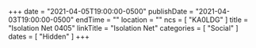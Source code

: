 +++
date = "2021-04-05T19:00:00-0500"
publishDate = "2021-04-03T19:00:00-0500"
endTime = ""
location = ""
ncs = [ "KA0LDG" ]
title = "Isolation Net 0405"
linkTitle = "Isolation Net"
categories = [ "Social" ]
dates = [ "Hidden" ]
+++
